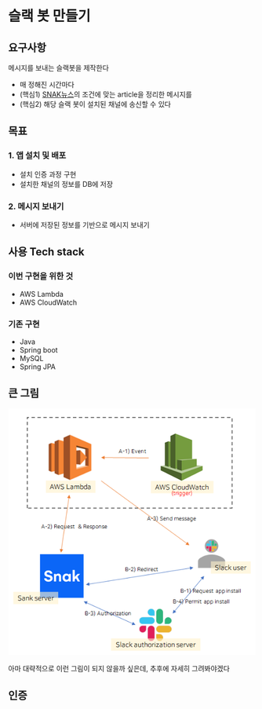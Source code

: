 # 슬랙 봇 만들기
## 요구사항
메시지를 보내는 슬랙봇을 제작한다
- 매 정해진 시간마다
- (핵심1) [SNAK뉴스]()의 조건에 맞는 article을 정리한 메시지를
- (핵심2) 해당 슬랙 봇이 설치된 채널에 송신할 수 있다

## 목표

### 1. 앱 설치 및 배포
- 설치 인증 과정 구현
- 설치한 채널의 정보를 DB에 저장

### 2. 메시지 보내기
- 서버에 저장된 정보를 기반으로 메시지 보내기


## 사용 Tech stack

### 이번 구현을 위한 것
- AWS Lambda
- AWS CloudWatch

### 기존 구현
- Java
- Spring boot
- MySQL
- Spring JPA

## 큰 그림
![](./resouces/summary.png)

아마 대략적으로 이런 그림이 되지 않을까 싶은데, 추후에 자세히 그려봐야겠다

## 인증

